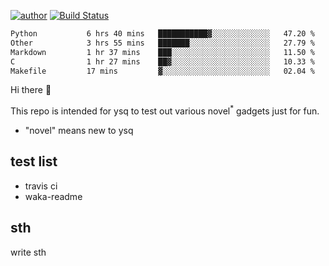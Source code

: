 [![author](https://img.shields.io/badge/author-ysq-green)](https://github.com/Yang-Shiqin)
[![Build Status](https://app.travis-ci.com/Yang-Shiqin/testall.svg?branch=main)](https://app.travis-ci.com/Yang-Shiqin/testall)

<!--START_SECTION:waka-->

```txt
Python           6 hrs 40 mins   ███████████▓░░░░░░░░░░░░░   47.20 %
Other            3 hrs 55 mins   ███████░░░░░░░░░░░░░░░░░░   27.79 %
Markdown         1 hr 37 mins    ███░░░░░░░░░░░░░░░░░░░░░░   11.50 %
C                1 hr 27 mins    ██▓░░░░░░░░░░░░░░░░░░░░░░   10.33 %
Makefile         17 mins         ▓░░░░░░░░░░░░░░░░░░░░░░░░   02.04 %
```

<!--END_SECTION:waka-->

Hi there 👋

This repo is intended for ysq to test out various novel<sup>*</sup> gadgets just for fun.

- "novel" means new to ysq

## test list
- travis ci
- waka-readme


## sth
write sth

